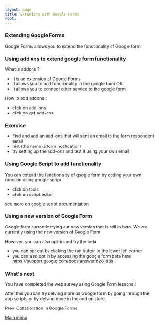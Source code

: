 ```yaml
---
layout: page
title: Extending with Google Forms
root: .
---
```


### Extending Google Forms

Google Forms allows you to extend the functionality of Google form

### Using add ons to extend google form functionality

What is addons ?

- It is an extension of Google Forms
- It allows you to add functionality to the google form OR
- It allows you to connect other service to the google form

How to add addons :

- click on add-ons
- click on get add-ons

### Exercise

- Find and add an add-ons that will sent an email to the form respondent email
- hint (the name is form notification)
- try setting up the add-ons and test it using your own email

### Using Google Script to add functionality

You can extend the functionality of google form by coding your own function using google script

- click on tools
- click on script editor

see more on [google script documentation](https://developers.google.com/apps-script/?hl=en) 

### Using a new version of Google Form

Google form currently trying out new version that is still in beta. We are currently using the new version of Google Form

However, you can also opt-in and try the beta
- you can opt out by clicking the run button in the lower left corner
- you can also opt in by accessing the google form beta here [
https://support.google.com/docs/answer/6281888
](
https://support.google.com/docs/answer/6281888
)


### What's next

You have completed the web survey using Google Form lessons !

After this you can try delving more on Google form by going through the app scripts or by delving more in the add on store.

Prev: [Collaboration in Google Forms](google-forms-07-collaboration.html)


[Main menu](index.html)
